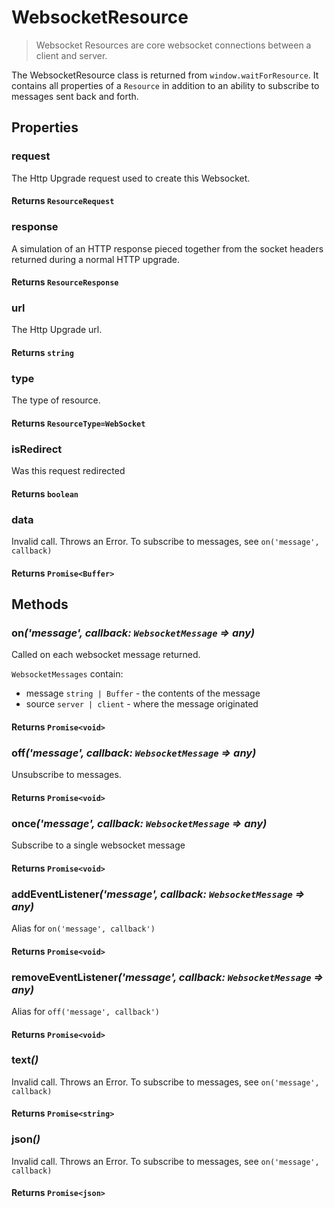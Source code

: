 # WebsocketResource

> Websocket Resources are core websocket connections between a client and server.

The WebsocketResource class is returned from `window.waitForResource`. It contains all properties of a `Resource` in addition to an ability to subscribe to messages sent back and forth.

## Properties

### request

The Http Upgrade request used to create this Websocket.

#### **Returns** `ResourceRequest`

### response

A simulation of an HTTP response pieced together from the socket headers returned during a normal HTTP upgrade.

#### **Returns** `ResourceResponse`

### url

The Http Upgrade url.

#### **Returns** `string`

### type

The type of resource.

#### **Returns** `ResourceType=WebSocket`

### isRedirect

Was this request redirected

#### **Returns** `boolean`

### data

Invalid call. Throws an Error. To subscribe to messages, see `on('message', callback)`

#### **Returns** `Promise<Buffer>`

## Methods

### on<em>('message', callback: `WebsocketMessage` => any)</em>

Called on each websocket message returned.

`WebsocketMessages` contain:
- message `string | Buffer` - the contents of the message
- source `server | client` - where the message originated

#### **Returns** `Promise<void>`

### off<em>('message', callback: `WebsocketMessage` => any)</em>

Unsubscribe to messages.

#### **Returns** `Promise<void>`

### once<em>('message', callback: `WebsocketMessage` => any)</em>

Subscribe to a single websocket message

#### **Returns** `Promise<void>`

### addEventListener<em>('message', callback: `WebsocketMessage` => any)</em>

Alias for `on('message', callback')`

#### **Returns** `Promise<void>`

### removeEventListener<em>('message', callback: `WebsocketMessage` => any)</em>

Alias for `off('message', callback')`

#### **Returns** `Promise<void>`


### text<em>()</em>

Invalid call. Throws an Error. To subscribe to messages, see `on('message', callback)`

#### **Returns** `Promise<string>`

### json<em>()</em>

Invalid call. Throws an Error. To subscribe to messages, see `on('message', callback)`

#### **Returns** `Promise<json>`
